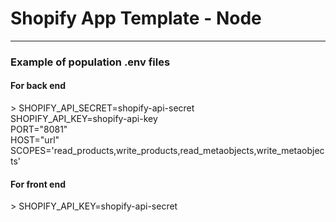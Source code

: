 # Shopify App Template - Node

***
<h3>Example of population .env files</h3>
<h4>For back end</h4>
> SHOPIFY_API_SECRET=shopify-api-secret <br>
SHOPIFY_API_KEY=shopify-api-key <br>
PORT="8081" <br>
HOST="url" <br>
SCOPES='read_products,write_products,read_metaobjects,write_metaobjects'

<h4>For front end</h4>
> SHOPIFY_API_KEY=shopify-api-secret
